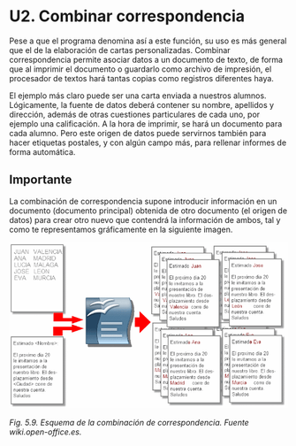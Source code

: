 # U2. Combinar correspondencia

Pese a que el programa denomina así a este función, su uso es más general que el de la elaboración de cartas personalizadas. Combinar correspondencia permite asociar datos a un documento de texto, de forma que al imprimir el documento o guardarlo como archivo de impresión, el procesador de textos hará tantas copias como registros diferentes haya.

El ejemplo más claro puede ser una carta enviada a nuestros alumnos. Lógicamente, la fuente de datos deberá contener su nombre, apellidos y dirección, además de otras cuestiones particulares de cada uno, por ejemplo una calificación. A la hora de imprimir, se hará un documento para cada alumno. Pero este origen de datos puede servirnos también para hacer etiquetas postales, y con algún campo más, para rellenar informes de forma automática.

## Importante

La combinación de correspondencia supone introducir información en un documento (documento principal) obtenida de otro documento (el origen de datos) para crear otro nuevo que contendrá la información de ambos, tal y como te representamos gráficamente en la siguiente imagen.


![](img/Imagen_09.png)


_Fig. 5.9. Esquema de la combinación de correspondencia. Fuente wiki.open-office.es._

